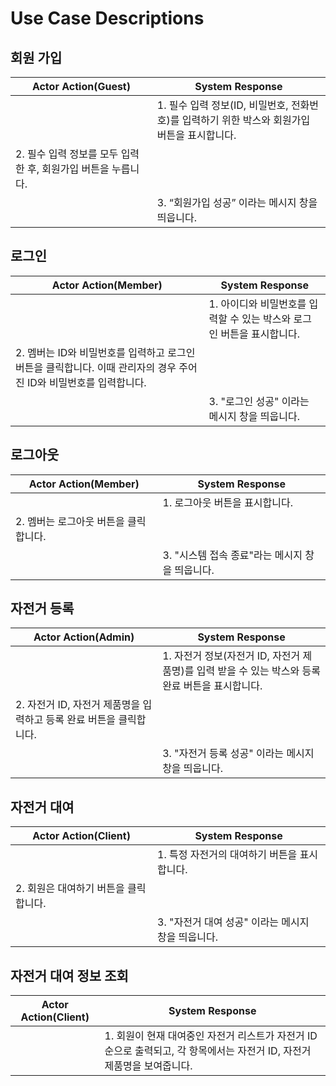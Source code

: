 # Use Case Descriptions

## 회원 가입

| Actor Action(Guest)                                           | System Response                                                                              |
| ------------------------------------------------------------- | -------------------------------------------------------------------------------------------- |
|                                                               | 1. 필수 입력 정보(ID, 비밀번호, 전화번호)를 입력하기 위한 박스와 회원가입 버튼을 표시합니다. |
| 2. 필수 입력 정보를 모두 입력한 후, 회원가입 버튼을 누릅니다. |                                                                                              |
|                                                               | 3. “회원가입 성공” 이라는 메시지 창을 띄웁니다.                                              |

## 로그인

| Actor Action(Member)                                                                                               | System Response                                                        |
| ------------------------------------------------------------------------------------------------------------------ | ---------------------------------------------------------------------- |
|                                                                                                                    | 1. 아이디와 비밀번호를 입력할 수 있는 박스와 로그인 버튼을 표시합니다. |
| 2. 멤버는 ID와 비밀번호를 입력하고 로그인 버튼을 클릭합니다. 이때 관리자의 경우 주어진 ID와 비밀번호를 입력합니다. |                                                                        |
|                                                                                                                    | 3. "로그인 성공" 이라는 메시지 창을 띄웁니다.                          |

## 로그아웃

| Actor Action(Member)                  | System Response                                 |
| ------------------------------------- | ----------------------------------------------- |
|                                       | 1. 로그아웃 버튼을 표시합니다.                  |
| 2. 멤버는 로그아웃 버튼을 클릭합니다. |                                                 |
|                                       | 3. "시스템 접속 종료"라는 메시지 창을 띄웁니다. |

## 자전거 등록

| Actor Action(Admin)                                                 | System Response                                                                                  |
| ------------------------------------------------------------------- | ------------------------------------------------------------------------------------------------ |
|                                                                     | 1. 자전거 정보(자전거 ID, 자전거 제품명)를 입력 받을 수 있는 박스와 등록 완료 버튼을 표시합니다. |
| 2. 자전거 ID, 자전거 제품명을 입력하고 등록 완료 버튼을 클릭합니다. |                                                                                                  |
|                                                                     | 3. "자전거 등록 성공" 이라는 메시지 창을 띄웁니다.                                               |

## 자전거 대여

| Actor Action(Client)                  | System Response                                    |
| ------------------------------------- | -------------------------------------------------- |
|                                       | 1. 특정 자전거의 대여하기 버튼을 표시합니다.       |
| 2. 회원은 대여하기 버튼을 클릭합니다. |                                                    |
|                                       | 3. "자전거 대여 성공" 이라는 메시지 창을 띄웁니다. |

## 자전거 대여 정보 조회

| Actor Action(Client) | System Response                                                                                                        |
| -------------------- | ---------------------------------------------------------------------------------------------------------------------- |
|                      | 1. 회원이 현재 대여중인 자전거 리스트가 자전거 ID순으로 출력되고, 각 항목에서는 자전거 ID, 자전거 제품명을 보여줍니다. |
